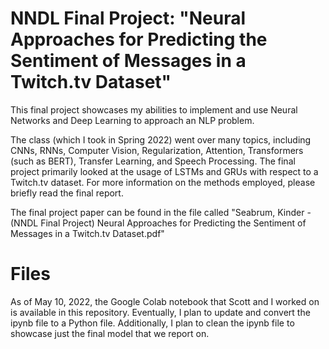 # NNDL Final Project: "Neural Approaches for Predicting the Sentiment of Messages in a Twitch.tv Dataset"
This final project showcases my abilities to implement and use Neural Networks and Deep Learning to approach an NLP problem. 

The class (which I took in Spring 2022) went over many topics, including CNNs, RNNs, Computer Vision, Regularization, Attention, Transformers (such as BERT), Transfer Learning, and Speech Processing.  The final project primarily looked at the usage of LSTMs and GRUs with respect to a Twitch.tv dataset.  For more information on the methods employed, please briefly read the final report.  

The final project paper can be found in the file called "Seabrum, Kinder - (NNDL Final Project) Neural Approaches for Predicting the Sentiment of Messages in a Twitch.tv Dataset.pdf"

# Files
As of May 10, 2022, the Google Colab notebook that Scott and I worked on is available in this repository.  Eventually, I plan to update and convert the ipynb file to a Python file.  Additionally, I plan to clean the ipynb file to showcase just the final model that we report on.
